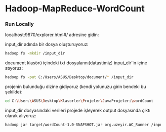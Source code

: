 # Hadoop-MapReduce-WordCount


### Run Locally

localhost:9870/explorer.html#/ adresine gidin:

input_dir adında bir dosya oluşturuyoruz:

```bash
hadoop fs -mkdir /input_dir
```

document klasörü içindeki txt dosyalarını(datastimiz) input_dir'in içine atıyoruz:

```bash
hadoop fs -put C:/Users/ASUS/Desktop/document/* /input_dir
```

projenin bulunduğu dizine gidiyoruz (kendi yolunuzu girin bendeki bu şekilde):

```bash
cd C:\Users\ASUS\Desktop\Klasorler\Projeler\JavaProjeleri\wordCount
```

input_dir dosyasındaki verileri projede işleyerek output dosyasında çıktı olarak alıyoruz:

```bash
hadoop jar target/wordCount-1.0-SNAPSHOT.jar org.uzeyir.WC_Runner /input_dir /output
```

